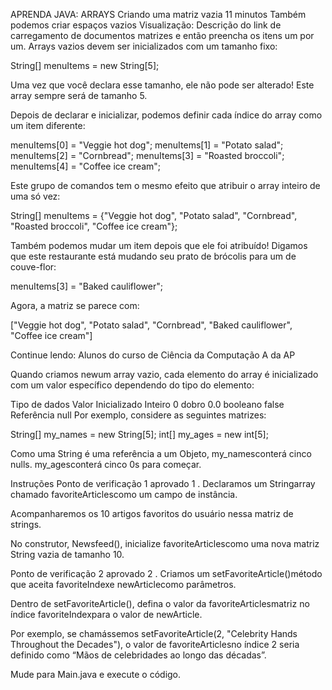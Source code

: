 APRENDA JAVA: ARRAYS
Criando uma matriz vazia
11 minutos
Também podemos criar espaços vazios
Visualização: Descrição do link de carregamento de documentos
matrizes
e então preencha os itens um por um. Arrays vazios devem ser inicializados com um tamanho fixo:

String[] menuItems = new String[5];

Uma vez que você declara esse tamanho, ele não pode ser alterado! Este array sempre será de tamanho 5.

Depois de declarar e inicializar, podemos definir cada índice do array como um item diferente:

menuItems[0] = "Veggie hot dog";
menuItems[1] = "Potato salad";
menuItems[2] = "Cornbread";
menuItems[3] = "Roasted broccoli";
menuItems[4] = "Coffee ice cream";

Este grupo de comandos tem o mesmo efeito que atribuir o array inteiro de uma só vez:

String[] menuItems = {"Veggie hot dog", "Potato salad", "Cornbread", "Roasted broccoli", "Coffee ice cream"};

Também podemos mudar um item depois que ele foi atribuído! Digamos que este restaurante está mudando seu prato de brócolis para um de couve-flor:

menuItems[3] = "Baked cauliflower";

Agora, a matriz se parece com:

["Veggie hot dog", "Potato salad", "Cornbread", "Baked cauliflower", "Coffee ice cream"]

Continue lendo: Alunos do curso de Ciência da Computação A da AP

Quando criamos newum array vazio, cada elemento do array é inicializado com um valor específico dependendo do tipo do elemento:

Tipo de dados	Valor Inicializado
Inteiro	0
dobro	0.0
booleano	false
Referência	null
Por exemplo, considere as seguintes matrizes:

String[] my_names = new String[5];
int[] my_ages = new int[5];

Como uma String é uma referência a um Objeto, my_namesconterá cinco nulls. my_agesconterá cinco 0s para começar.

Instruções
Ponto de verificação 1 aprovado
1 .
Declaramos um Stringarray chamado favoriteArticlescomo um campo de instância.

Acompanharemos os 10 artigos favoritos do usuário nessa matriz de strings.

No construtor, Newsfeed(), inicialize favoriteArticlescomo uma nova matriz String vazia de tamanho 10.

Ponto de verificação 2 aprovado
2 .
Criamos um setFavoriteArticle()método que aceita favoriteIndexe newArticlecomo parâmetros.

Dentro de setFavoriteArticle(), defina o valor da favoriteArticlesmatriz no índice favoriteIndexpara o valor de newArticle.

Por exemplo, se chamássemos setFavoriteArticle(2, "Celebrity Hands Throughout the Decades"), o valor de favoriteArticlesno índice 2 seria definido como “Mãos de celebridades ao longo das décadas”.

Mude para Main.java e execute o código.